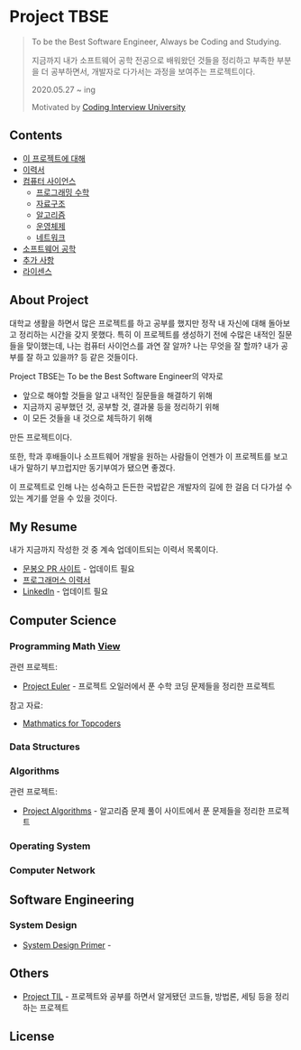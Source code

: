 # Project TBSE

> To be the Best Software Engineer, Always be Coding and Studying.
>
> 지금까지 내가 소프트웨어 공학 전공으로 배워왔던 것들을 정리하고 부족한 부분을 더 공부하면서, 개발자로 다가서는 과정을 보여주는 프로젝트이다.
>
> 2020.05.27 ~ ing
>
> Motivated by [Coding Interview University](https://github.com/jwasham/coding-interview-university/blob/master/translations/README-ko.md)  

## Contents

* [이 프로젝트에 대해](#About-Project)
* [이력서](#My-Resume)
* [컴퓨터 사이언스](#Computer-Science)
    - [프로그래밍 수학](#Programming-Math)
    - [자료구조](#Data-Structures)
    - [알고리즘](#Algorithms)
    - [운영체제](#Operating-System)
    - [네트워크](#Computer-Network)
* [소프트웨어 공학](#Software-Engineering)
* [추가 사항](#Others)
* [라이센스](#License)

## About Project

대학교 생활을 하면서 많은 프로젝트를 하고 공부를 했지만 정작 내 자신에 대해 돌아보고 정리하는 시간을 갖지 못했다. 특히 이 프로젝트를 생성하기 전에 수많은 내적인 질문들을 맞이했는데, 나는 컴퓨터 사이언스를 과연 잘 알까? 나는 무엇을 잘 할까? 내가 공부를 잘 하고 있을까? 등 같은 것들이다.

Project TBSE는 To be the Best Software Engineer의 약자로

* 앞으로 해야할 것들을 알고 내적인 질문들을 해결하기 위해
* 지금까지 공부했던 것, 공부할 것, 결과물 등을 정리하기 위해
* 이 모든 것들을 내 것으로 체득하기 위해

만든 프로젝트이다.

또한, 학과 후배들이나 소프트웨어 개발을 원하는 사람들이 언젠가 이 프로젝트를 보고 내가 말하기 부끄럽지만 동기부여가 됐으면 좋겠다.

이 프로젝트로 인해 나는 성숙하고 든든한 국밥같은 개발자의 길에 한 걸음 더 다가설 수 있는 계기를 얻을 수 있을 것이다.

## My Resume

내가 지금까지 작성한 것 중 계속 업데이트되는 이력서 목록이다.

* [문봉오 PR 사이트](https://bonomoon.site) - 업데이트 필요
* [프로그래머스 이력서](/Resume/2020_programmers_resume.pdf)
* [LinkedIn](https://www.linkedin.com/in/bong-oh-moon-b85b671aa/) - 업데이트 필요

## Computer Science

### Programming Math [View](/Computer_Science/Programming_Math/)

관련 프로젝트:

* [Project Euler](https://github.com/bonomoon/project-euler) - 프로젝트 오일러에서 푼 수학 코딩 문제들을 정리한 프로젝트

참고 자료:

* [Mathmatics for Topcoders](https://www.topcoder.com/community/competitive-programming/tutorials/mathematics-for-topcoders/)

### Data Structures

### Algorithms

관련 프로젝트:

* [Project Algorithms](https://github.com/bonomoon/project-algorithms) - 알고리즘 문제 풀이 사이트에서 푼 문제들을 정리한 프로젝트

### Operating System

### Computer Network

## Software Engineering

### System Design

* [System Design Primer](https://github.com/donnemartin/system-design-primer) - 

## Others

* [Project TIL](https://github.com/bonomoon/project-TIL) - 프로젝트와 공부를 하면서 알게됐던 코드들, 방법론, 세팅 등을 정리하는 프로젝트

## License
